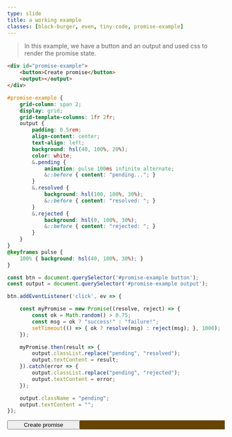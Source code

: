 ```yaml
---
type: slide
title: a working example
classes: [block-burger, even, tiny-code, promise-example]
---
```


> In this example, we have a button and an output and used css to render the promise state.

```html
<div id="promise-example">
    <button>Create promise</button>
    <output></output>
</div>
```

```css
#promise-example {
    grid-column: span 2;
    display: grid;
    grid-template-columns: 1fr 2fr;
    output {
        padding: 0.5rem;
        align-content: center;
        text-align: left;
        background: hsl(40, 100%, 20%);
        color: white;   
        &.pending {
            animation: pulse 100ms infinite alternate;
            &::before { content: "pending..."; }
        }
        &.resolved {
            background: hsl(100, 100%, 30%);
            &::before { content: "resolved: "; }
        }
        &.rejected {
            background: hsl(0, 100%, 30%);
            &::before { content: "rejected: "; }
        }
    }
}
@keyframes pulse {
    100% { background: hsl(40, 100%, 30%); }
}
```

```js
const btn = document.querySelector('#promise-example button');
const output = document.querySelector('#promise-example output');

btn.addEventListener('click', ev => {

    const myPromise = new Promise((resolve, reject) => {
        const ok = Math.random() > 0.75;
        const msg = ok ? "success!" : "failure!"; 
        setTimeout(() => { ok ? resolve(msg) : reject(msg); }, 1000);
    });

    myPromise.then(result => {            
        output.classList.replace("pending", "resolved");
        output.textContent = result;
    }).catch(error => {
        output.classList.replace("pending", "rejected");
        output.textContent = error;
    });

    output.className = "pending";
    output.textContent = "";
});
```


<div id="promise-example">
    <button>Create promise</button>
    <output></output>
</div>




<script type="module">
const btn = document.querySelector('#promise-example button');
const output = document.querySelector('#promise-example output');

btn.addEventListener('click', ev => {
    const myPromise = new Promise((resolve, reject) => {
        const ok = Math.random() > 0.75;
        const msg = ok ? "success!" : "failure!"; 
        setTimeout(() => { ok ? resolve(msg) : reject(msg); }, 1000);
    });

    myPromise.then(result => {            
        output.classList.replace("pending", "resolved");
        output.textContent = result;
    }).catch(error => {
        output.classList.replace("pending", "rejected");
        output.textContent = error;
    });
    output.className = "pending";
    output.textContent = "";
});
</script>


<style>
#promise-example {
    grid-column: span 2;
    display: grid;
    grid-template-columns: 1fr 2fr;
    button {
        scale: 1;
    }
    output {
        padding: 0.5rem;
        align-content: center;
        text-align: left;
        background-color: hsl(40, 100%, 20%);
        color: white;   
        &.pending {
            animation: pulse 100ms infinite alternate;
            &::before { content: "pending..."; }
        }
        &.resolved {
            background-color: hsl(100, 100%, 30%);
            &::before { content: "resolved: "; }
        }
        &.rejected {
            background-color: hsl(0, 100%, 30%);
            &::before { content: "rejected: "; }
        }
    }
}
@keyframes pulse {
    100% { background-color: hsl(40, 100%, 30%); }
}
</style>